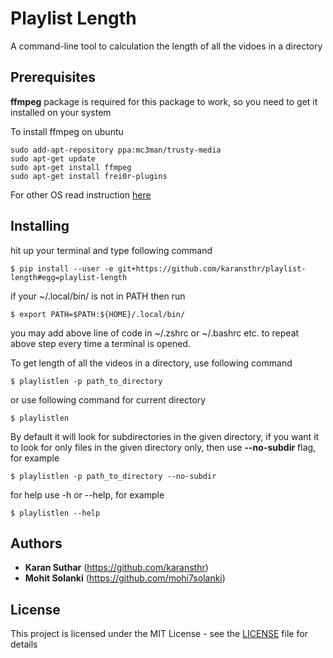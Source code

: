 # Playlist Length

A command-line tool to calculation the length of all the vidoes in a directory

## Prerequisites

**ffmpeg** package is required for this package to work, so you need to get it installed on your system

To install ffmpeg on ubuntu

```
sudo add-apt-repository ppa:mc3man/trusty-media
sudo apt-get update
sudo apt-get install ffmpeg
sudo apt-get install frei0r-plugins
```

For other OS read instruction [here](https://github.com/adaptlearning/adapt_authoring/wiki/Installing-FFmpeg)


## Installing
hit up your terminal and type following command

```
$ pip install --user -e git+https://github.com/karansthr/playlist-length#egg=playlist-length
```

if your ~/.local/bin/ is not in PATH then run
```
$ export PATH=$PATH:${HOME}/.local/bin/
```

you may add above line of code in ~/.zshrc or ~/.bashrc etc. to repeat above step every time a terminal is opened.

To get length of all the videos in a directory, use following command
```
$ playlistlen -p path_to_directory
```

or use following command for current directory
```
$ playlistlen
```

By default it will look for subdirectories in the given directory, if you want it to look for only files in the given directory only, then use **--no-subdir** flag, for example
```
$ playlistlen -p path_to_directory --no-subdir
```

for help use -h or --help, for example
```
$ playlistlen --help
```

## Authors

* **Karan Suthar** (https://github.com/karansthr)
* **Mohit Solanki** (https://github.com/mohi7solanki)

## License

This project is licensed under the MIT License - see the [LICENSE](LICENSE) file for details
